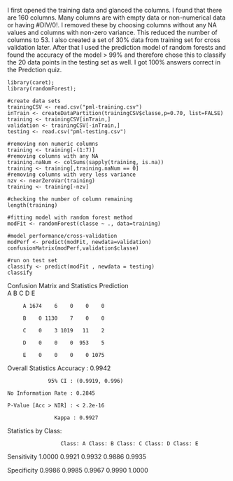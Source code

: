 I first opened the training data and glanced the columns. I found that there are 160 columns. Many columns are with empty data or non-numerical data or having #DIV/0!. I removed these by choosing columns without any NA values and columns with non-zero variance. This reduced the number of columns to 53. I also created a set of 30% data from training set for cross validation later. After that I used the prediction model of random forests and found the accuracy of the model > 99% and therefore chose this to classify the 20 data points in the testing set as well. I got 100% answers correct in the Predction quiz.

```
library(caret);
library(randomForest);

#create data sets
trainingCSV <- read.csv("pml-training.csv")
inTrain <- createDataPartition(trainingCSV$classe,p=0.70, list=FALSE)
training <- trainingCSV[inTrain,]
validation <- trainingCSV[-inTrain,]
testing <- read.csv("pml-testing.csv")

#removing non numeric columns 
training <- training[-(1:7)]
#removing columns with any NA
training.naNum <- colSums(sapply(training, is.na)) 
training <- training[,training.naNum == 0]
#removing columns with very less variance
nzv <- nearZeroVar(training) 
training <- training[-nzv]

#checking the number of column remaining
length(training)

#fitting model with random forest method
modFit <- randomForest(classe ~ ., data=training)

#model performance/cross-validation
modPerf <- predict(modFit, newdata=validation) 
confusionMatrix(modPerf,validation$classe)

#run on test set
classify <- predict(modFit , newdata = testing) 
classify
```


Confusion Matrix and Statistics
Prediction   
              A    B    C    D    E

         A 1674    6    0    0    0

         B    0 1130    7    0    0

         C    0    3 1019   11    2

         D    0    0    0  953    5

         E    0    0    0    0 1075

Overall Statistics
               Accuracy : 0.9942         

                 95% CI : (0.9919, 0.996)

    No Information Rate : 0.2845         

    P-Value [Acc > NIR] : < 2.2e-16      

                   Kappa : 0.9927         

Statistics by Class:

                     Class: A Class: B Class: C Class: D Class: E

Sensitivity            1.0000   0.9921   0.9932   0.9886   0.9935

Specificity            0.9986   0.9985   0.9967   0.9990   1.0000
